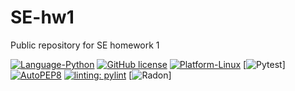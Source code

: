 # SE-hw1
Public repository for SE homework 1

[![Language-Python](https://img.shields.io/badge/Language-Python-green)](https://www.python.org/)
[![GitHub license](https://img.shields.io/github/license/SE-vrs-organization/SE-hw1)](https://github.com/SE-vrs-organization/SE-hw1/blob/main/LICENSE)
[![Platform-Linux](https://img.shields.io/badge/Platform-Linux-blue)](https://www.linux.org/)
[![Pytest](https://github.com/SE-vrs-organization/SE-hw1/actions/workflows/ci.yaml/badge.svg?event=push)]
[![AutoPEP8](https://img.shields.io/badge/code%20style-autopep8-brightgreen)](https://github.com/hhatto/autopep8)
[![linting: pylint](https://img.shields.io/badge/linting-pylint-yellowgreen)](https://github.com/pylint-dev/pylint)
[![Radon](https://img.shields.io/badge/radon-passing-brightgreen)]
